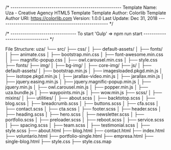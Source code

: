 /* ------------------------------------------------------
Template Name: Uza - Creative Agency HTML5 Template
Template Author: Colorlib
Template Author URI: https://colorlib.com
Version: 1.0.0
Last Update: Dec 31, 2018
----------------------------------------------------- */

/* --------------------------------
To start 'Gulp' => npm run start
-------------------------------- */

File Structure:
uza/
└── src/
    ├── css/
    │   ├── default-assets/
    │   ├── fonts/
    │   ├── animate.css
    │   ├── bootstrap.min.css
    │   ├── font-awesome.min.css
    │   ├── magnific-popup.css
    │   ├── owl.carousel.min.css
    │   ├── style.css
    ├── fonts/
    ├── img/
    │   ├── bg-img/
    │   ├── core-img/
    ├── js/
    │   ├── default-assets/
    │   ├── bootstrap.min.js
    │   ├── imagesloaded.pkgd.min.js
    │   ├── isotope.pkgd.min.js
    │   ├── jarallax-video.min.js
    │   ├── jarallax.min.js
    │   ├── jquery.easing.min.js
    │   ├── jquery.magnific-popup.min.js
    │   ├── jquery.min.js
    │   ├── owl.carousel.min.js
    │   ├── popper.min.js
    │   ├── uza.bundle.js
    │   ├── waypoints.min.js
    │   ├── wow.min.js
    ├── scss/
    │   ├── mixins/
    │   ├── utilities/
    │   ├── about.scss
    │   ├── backtotop.scss
    │   ├── blog.scss
    │   ├── breadcrumb.scss
    │   ├── buttons.scss
    │   ├── cfa.scss
    │   ├── contact.scss
    │   ├── cta.scss
    │   ├── footer.scss
    │   ├── header.scss
    │   ├── heading.scss
    │   ├── hero.scss
    │   ├── newsletter.scss
    │   ├── portfolio.scss
    │   ├── preloader.scss
    │   ├── reboot.scss
    │   ├── service.scss
    │   ├── spacing.scss
    │   ├── team.scss
    │   ├── testimonial.scss
    │   ├── style.scss
    ├── about.html
    ├── blog.html
    ├── contact.html
    ├── index.html
    ├── voluntario.html
    ├── portfolio-single.html
    ├── empresa.html
    ├── single-blog.html
    ├── style.css
    ├── style.css.map